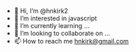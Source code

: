 - 👋 Hi, I’m @hnkirk2
- 👀 I’m interested in javascript
- 🌱 I’m currently learning ...
- 💞️ I’m looking to collaborate on ...
- 📫 How to reach me hnkirk@gmail.com

<!---
hnkirk2/hnkirk2 is a ✨ special ✨ repository because its `README.md` (this file) appears on your GitHub profile.
You can click the Preview link to take a look at your changes.
--->
